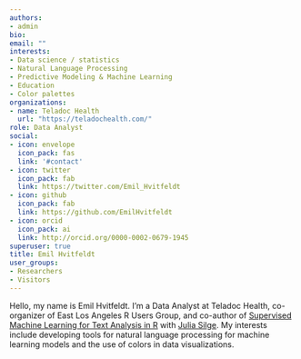 ```yaml
---
authors:
- admin
bio: 
email: ""
interests:
- Data science / statistics
- Natural Language Processing
- Predictive Modeling & Machine Learning
- Education
- Color palettes
organizations:
- name: Teladoc Health
  url: "https://teladochealth.com/"
role: Data Analyst
social:
- icon: envelope
  icon_pack: fas
  link: '#contact'
- icon: twitter
  icon_pack: fab
  link: https://twitter.com/Emil_Hvitfeldt
- icon: github
  icon_pack: fab
  link: https://github.com/EmilHvitfeldt
- icon: orcid
  icon_pack: ai
  link: http://orcid.org/0000-0002-0679-1945
superuser: true
title: Emil Hvitfeldt
user_groups:
- Researchers
- Visitors
---
```


Hello, my name is Emil Hvitfeldt. I’m a Data Analyst at Teladoc Health, co-organizer of East Los Angeles R Users Group, and co-author of [Supervised Machine Learning for Text Analysis in R](https://smltar.com/) with [Julia Silge](https://juliasilge.com/). My interests include developing tools for natural language processing for machine learning models and the use of colors in data visualizations.
